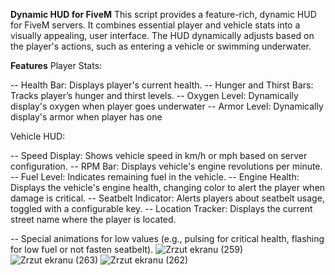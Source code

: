 **Dynamic HUD for FiveM**
This script provides a feature-rich, dynamic HUD for FiveM servers. It combines essential player and vehicle stats into a visually appealing, user interface. The HUD dynamically adjusts based on the player's actions, such as entering a vehicle or swimming underwater.

**Features**
Player Stats:

-- Health Bar: Displays player's current health.
-- Hunger and Thirst Bars: Tracks player’s hunger and thirst levels.
-- Oxygen Level: Dynamically display's oxygen when player goes underwater
-- Armor Level: Dynamically display's armor when player has one

Vehicle HUD:

-- Speed Display: Shows vehicle speed in km/h or mph based on server configuration.
-- RPM Bar: Displays vehicle's engine revolutions per minute.
-- Fuel Level: Indicates remaining fuel in the vehicle.
-- Engine Health: Displays the vehicle's engine health, changing color to alert the player when damage is critical.
-- Seatbelt Indicator: Alerts players about seatbelt usage, toggled with a configurable key.
-- Location Tracker: Displays the current street name where the player is located.

-- Special animations for low values (e.g., pulsing for critical health, flashing for low fuel or not fasten seatbelt).
![Zrzut ekranu (259)](https://github.com/user-attachments/assets/d1024920-bfb2-4413-b07d-0a43af81df57)
![Zrzut ekranu (263)](https://github.com/user-attachments/assets/936ec432-1eb6-4ba6-bfac-c6fd545a53dc)
![Zrzut ekranu (262)](https://github.com/user-attachments/assets/e54ca177-afb2-4fe1-9523-0f87fdd7375a)
